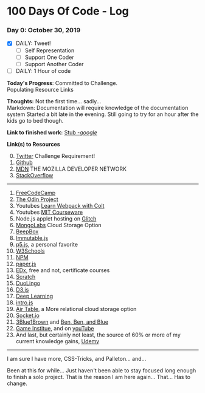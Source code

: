 # 100 Days Of Code - Log

### Day 0: October 30, 2019 

- [x] DAILY: Tweet!
  - [ ] Self Representation
  - [ ] Support One Coder
  - [ ] Support Another Coder
- [ ] DAILY: 1 Hour of code

**Today's Progress**: Committed to Challenge.  
                      Populating Resource Links  

**Thoughts:** Not the first time... sadly...  
              Markdown: Documentation will require knowledge of the documentation system
              Started a bit late in the evening. Still going to try for an hour after the kids go to bed though.

**Link to finished work:** [Stub -_google_](https://www.google.com)

**Link(s) to Resources**

0. [Twitter](https://twitter.com/home?lang=en) Challenge Requirement!  
0. [Github](https://github.com/)  
0. [MDN](https://developer.mozilla.org/en-US/) THE MOZILLA DEVELOPER NETWORK  
0. [StackOverflow](https://stackoverflow.com/)  
_____
1. [FreeCodeCamp](https://www.freecodecamp.com)  
2. [The Odin Project](http://www.theodinproject.com/)  
3. Youtubes [Learn Webpack with Colt](https://www.youtube.com/playlist?list=PLblA84xge2_zwxh3XJqy6UVxS60YdusY8)  
4. Youtubes [MIT Courseware](https://www.youtube.com/channel/UCEBb1b_L6zDS3xTUrIALZOw)  
5. Node.js applet hosting on [Glitch](https://glitch.com/)  
6. [MongoLabs](https://mlab.com/login/) Cloud Storage Option  
7. [BeepBox](https://www.beepbox.co/#8n31s0k0l00e03t2nm0a7g0fj07i0r1o3210T0v0L4u00q1d1f6y0z1C2w2c0h0T0v0L4u00q1d1f6y0z1C2w2c0h0T0v0L4u00q1d1f6y0z1C2w2c0h0T2v0L4u02q0d1fay0z1C2w1b4h4h4h4h4h4h4h4h4h4h4h4h4h4h4h4h4h4h4h4h4h4p16000000)  
8. [Immutable.js](https://immutable-js.github.io/immutable-js/)  
9. [p5.js](https://p5js.org/), a personal favorite  
10. [W3Schools](https://www.w3schools.com/)  
11. [NPM](https://www.npmjs.com/)  
12. [paper.js](http://paperjs.org/)  
13. [EDx](https://www.edx.org/), free and not, certificate courses  
14. [Scratch](https://scratch.mit.edu/)  
15. [DuoLingo](https://www.duolingo.com/)  
16. [D3.js](https://d3js.org/)  
17. [Deep Learning](http://www.deeplearningbook.org/)  
18. [intro.js](https://introjs.com/)  
19. [Air Table](https://airtable.com/), a More relational cloud storage option  
20. [Socket.io](https://socket.io/)  
21. [3Blue1Brown](https://www.youtube.com/c/3blue1brown) and [Ben, Ben, and Blue](https://www.benbenandblue.com/)  
22. [Game Institue](https://www.gameinstitute.com/), and on [youTube](https://www.youtube.com/user/GameInstitute)  
23. And last, but certainly not least, the source of 60% or more of my current knowledge gains, [Udemy](https://www.udemy.com/)  

_____
I am sure I have more, CSS-Tricks, and Palleton... and... 

Been at this for while... Just haven't been able to stay focused long enough to finish a solo project. That is the reason I am here again... That... Has to change.
